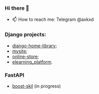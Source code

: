 ### Hi there 👋

- 📫 How to reach me: Telegram @axkxd


### Django projects:
- [django-home-library](https://github.com/axkxd/django-home-library);
- [mysite](https://github.com/axkxd/mysite);
- [online-store](https://github.com/axkxd/online-store);
- [elearning_platform](https://github.com/axkxd/elearning_platform).

### FastAPI
- [boost-skil](https://github.com/axkxd/boost-skill) (in progress)
